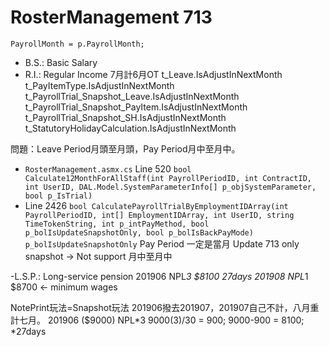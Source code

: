 # RosterManagement 713
`PayrollMonth = p.PayrollMonth;`
- B.S.: Basic Salary
- R.I.: Regular Income
7月計6月OT
t_Leave.IsAdjustInNextMonth
t_PayItemType.IsAdjustInNextMonth
t_PayrollTrial_Snapshot_Leave.IsAdjustInNextMonth
t_PayrollTrial_Snapshot_PayItem.IsAdjustInNextMonth
t_PayrollTrial_Snapshot_SH.IsAdjustInNextMonth
t_StatutoryHolidayCalculation.IsAdjustInNextMonth

問題：Leave Period月頭至月頭，Pay Period月中至月中。
- `RosterManagement.asmx.cs` Line 520 `bool Calculate12MonthForAllStaff(int PayrollPeriodID, int ContractID, int UserID, DAL.Model.SystemParameterInfo[] p_objSystemParameter, bool p_IsTrial)`
- Line 2426 `bool CalculatePayrollTrialByEmploymentIDArray(int PayrollPeriodID, int[] EmploymentIDArray, int UserID, string TimeTokenString, int p_intPayMethod, bool p_bolIsUpdateSnapshotOnly, bool p_bolIsBackPayMode)` `p_bolIsUpdateSnapshotOnly` Pay Period 一定是當月 Update 713 only snapshot -> Not support 月中至月中

-L.S.P.: Long-service pension
201906  NPL*3 $8100  27days
201908  NPL*1 $8700 <- minimum wages

NotePrint玩法=Snapshot玩法
201906撥去201907，201907自己不計，八月重計七月。
201906  ($9000) NPL*3 9000(3)/30 = 900; 9000-900 = 8100; *27days
